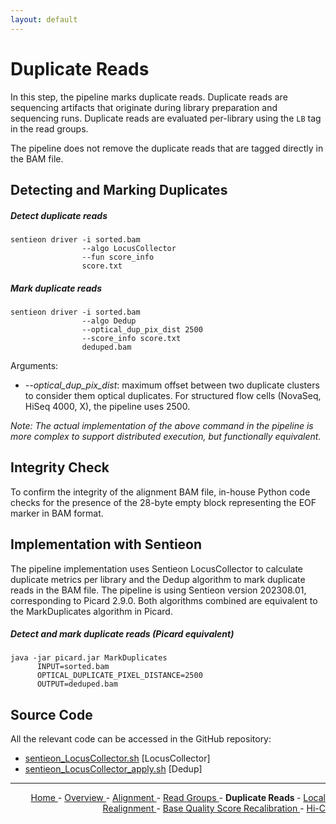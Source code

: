 ```yaml
---
layout: default
---
```

# Duplicate Reads

In this step, the pipeline marks duplicate reads. Duplicate reads are sequencing artifacts that originate during library preparation and sequencing runs. Duplicate reads are evaluated per-library using the `LB` tag in the read groups.

The pipeline does not remove the duplicate reads that are tagged directly in the BAM file.

## Detecting and Marking Duplicates

##### Detect duplicate reads

```text
sentieon driver -i sorted.bam
                --algo LocusCollector
                --fun score_info
                score.txt
```

##### Mark duplicate reads

```text
sentieon driver -i sorted.bam
                --algo Dedup
                --optical_dup_pix_dist 2500
                --score_info score.txt
                deduped.bam
```

Arguments:

- *-\-optical_dup_pix_dist*: maximum offset between two duplicate clusters to consider them optical duplicates. For structured flow cells (NovaSeq, HiSeq 4000, X), the pipeline uses 2500.

*Note: The actual implementation of the above command in the pipeline is more complex to support distributed execution, but functionally equivalent.*

## Integrity Check

To confirm the integrity of the alignment BAM file, in-house Python code checks for the presence of the 28-byte empty block representing the EOF marker in BAM format.

## Implementation with Sentieon

The pipeline implementation uses Sentieon LocusCollector to calculate duplicate metrics per library and the Dedup algorithm to mark duplicate reads in the BAM file. The pipeline is using Sentieon version 202308.01, corresponding to Picard 2.9.0. Both algorithms combined are equivalent to the MarkDuplicates algorithm in Picard.

##### Detect and mark duplicate reads (Picard equivalent)

```text
java -jar picard.jar MarkDuplicates
      INPUT=sorted.bam
      OPTICAL_DUPLICATE_PIXEL_DISTANCE=2500
      OUTPUT=deduped.bam
```

## Source Code

All the relevant code can be accessed in the GitHub repository:

  - [sentieon_LocusCollector.sh](https://github.com/smaht-dac/sentieon-pipelines/blob/main/dockerfiles/sentieon/sentieon_LocusCollector.sh) [LocusCollector]
  - [sentieon_LocusCollector_apply.sh](https://github.com/smaht-dac/sentieon-pipelines/blob/main/dockerfiles/sentieon/sentieon_LocusCollector_apply.sh) [Dedup]

---

<!-- This section relies on the html links generated by GitHub Pages 
and will not render correctly in Markdown -->
<div style="text-align: right">
    <a href="/"> Home </a> -
    <a href="0_Overview.html"> Overview </a> -
    <a href="1_Alignment.html"> Alignment </a> -
    <a href="2_Read_Groups.html"> Read Groups </a> -
    <a> <b> Duplicate Reads </b> </a> -
    <a href="4_Local_Realignment.html"> Local Realignment </a> -
    <a href="5_Base_Quality_Score_Recalibration.html"> Base Quality Score Recalibration </a> -
    <a href="6_Hi-C.html"> Hi-C </a>
</div>